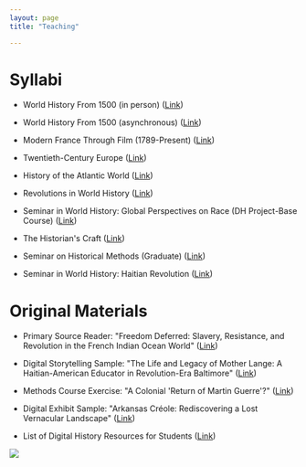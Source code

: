 ```yaml
---
layout: page
title: "Teaching"

---
```


# Syllabi

- World History From 1500 (in person) ([Link](https://docs.google.com/document/d/1fePnBlo6BaXp4tC4P-dX8siCCeHUv5IF/preview))

- World History From 1500 (asynchronous) ([Link](https://docs.google.com/document/d/1QJX575XygLDytb94CZhHcAjSrAwDWxPj/preview))

- Modern France Through Film (1789-Present) ([Link](https://docs.google.com/document/d/1g6miJ6b75h02qdgefYWlurPEkbpXHWox-bQUr9kdH1Q/preview))

- Twentieth-Century Europe ([Link](https://docs.google.com/document/d/1AmCxEgQUcqxwUjT3YtKEfo3fPuFenxel/preview))

- History of the Atlantic World ([Link](https://docs.google.com/document/d/14nkCsZx6Kncmx62_e2okoq5_UxqVm3pu/preview))

- Revolutions in World History ([Link](https://docs.google.com/document/d/1WkrzMls7drYKM8t-_WDqJt2sfxVG8XL53zwjI-y6Y7o/preview))

- Seminar in World History: Global Perspectives on Race (DH Project-Base Course) ([Link](https://docs.google.com/document/d/1qI3VulFpNQr1wsPlxu8YOW3VgEVPoFOx/preview))
  
- The Historian's Craft ([Link](https://docs.google.com/document/d/1p-3HZ_d7Tx7nQX9UHappycZKM5oANXx1/preview))

- Seminar on Historical Methods (Graduate) ([Link](https://docs.google.com/document/d/1wAJgaCgIgv1O2BHGSLWh-g3WLSV8gDv-/preview))

- Seminar in World History: Haitian Revolution ([Link](https://docs.google.com/document/d/1_dFZoTgSPifFJswXEmFPguYMD86tAD0D/preview))

# Original Materials

- Primary Source Reader: "Freedom Deferred: Slavery, Resistance, and Revolution in the French Indian Ocean World" ([Link](https://docs.google.com/document/d/1f8u1Vxfb7QqDP0q1qJxKjp-nkIxfY7o6/preview))

- Digital Storytelling Sample: "The Life and Legacy of Mother Lange: A Haitian-American Educator in Revolution-Era Baltimore" ([Link](https://storymaps.arcgis.com/stories/6d7e71f256ab4debae028fb5b633bdbd))

- Methods Course Exercise: "A Colonial 'Return of Martin Guerre'?" ([Link](https://docs.google.com/document/d/1UW6d3K77pzmF_aZJLdBuh1gwqzq8VWRb/preview))

- Digital Exhibit Sample: "Arkansas Créole: Rediscovering a Lost Vernacular Landscape" ([Link](https://storymaps.arcgis.com/stories/f7eb9937a53846c4ab0f1f1812d24a7c))

- List of Digital History Resources for Students ([Link](https://docs.google.com/document/d/1JjWOqs-UMzJ3lkysWkx5klx43iV54Tzx40Zli73fbvw/preview))

<img src="{{ site.baseurl }}/arles.gif">
